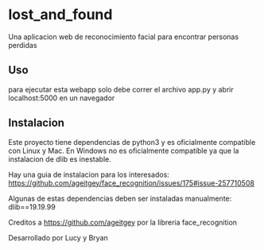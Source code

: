 # lost_and_found

Una aplicacion web de reconocimiento facial para encontrar personas perdidas

## Uso
para ejecutar esta webapp solo debe correr el archivo app.py y abrir localhost:5000 en un navegador

## Instalacion
Este proyecto tiene dependencias de python3 y es oficialmente compatible con Linux y Mac.
En Windows no es oficialmente compatible ya que la instalacion de dlib es inestable. 

Hay una guia de instalacion para los interesados:
https://github.com/ageitgey/face_recognition/issues/175#issue-257710508

Algunas de estas dependencias deben ser instaladas manualmente:
dlib==19.19.99

Creditos a https://github.com/ageitgey por la libreria face_recognition

Desarrollado por Lucy y Bryan